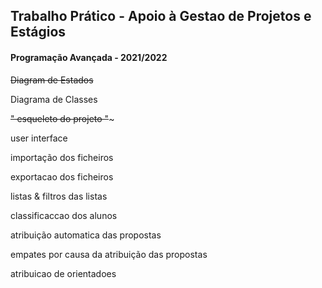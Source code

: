 ## Trabalho Prático - Apoio à Gestao de Projetos e Estágios 
#### Programação Avançada - 2021/2022

~~Diagram de Estados~~

Diagrama de Classes 

~~" esqueleto do projeto "~~~

user interface 

importação dos ficheiros 

exportacao dos ficheiros 

listas & filtros das listas 

classificaccao dos alunos 

atribuição automatica das propostas

empates por causa da atribuição das propostas 

atribuicao de orientadoes 









